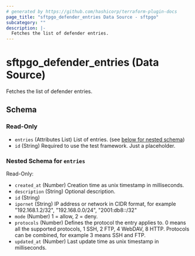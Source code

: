 ```yaml
---
# generated by https://github.com/hashicorp/terraform-plugin-docs
page_title: "sftpgo_defender_entries Data Source - sftpgo"
subcategory: ""
description: |-
  Fetches the list of defender entries.
---
```


# sftpgo_defender_entries (Data Source)

Fetches the list of defender entries.



<!-- schema generated by tfplugindocs -->
## Schema

### Read-Only

- `entries` (Attributes List) List of entries. (see [below for nested schema](#nestedatt--entries))
- `id` (String) Required to use the test framework. Just a placeholder.

<a id="nestedatt--entries"></a>
### Nested Schema for `entries`

Read-Only:

- `created_at` (Number) Creation time as unix timestamp in milliseconds.
- `description` (String) Optional description.
- `id` (String)
- `ipornet` (String) IP address or network in CIDR format, for example "192.168.1.2/32", "192.168.0.0/24", "2001:db8::/32"
- `mode` (Number) 1 = allow, 2 = deny.
- `protocols` (Number) Defines the protocol the entry applies to. 0 means all the supported protocols, 1 SSH, 2 FTP, 4 WebDAV, 8 HTTP. Protocols can be combined, for example 3 means SSH and FTP.
- `updated_at` (Number) Last update time as unix timestamp in milliseconds.
